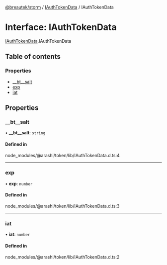[@breautek/storm](../README.md) / [IAuthTokenData](../modules/iauthtokendata.md) / IAuthTokenData

# Interface: IAuthTokenData

[IAuthTokenData](../modules/iauthtokendata.md).IAuthTokenData

## Table of contents

### Properties

- [\_\_bt\_\_salt](iauthtokendata.iauthtokendata-1.md#__bt__salt)
- [exp](iauthtokendata.iauthtokendata-1.md#exp)
- [iat](iauthtokendata.iauthtokendata-1.md#iat)

## Properties

### \_\_bt\_\_salt

• **\_\_bt\_\_salt**: `string`

#### Defined in

node_modules/@arashi/token/lib/IAuthTokenData.d.ts:4

___

### exp

• **exp**: `number`

#### Defined in

node_modules/@arashi/token/lib/IAuthTokenData.d.ts:3

___

### iat

• **iat**: `number`

#### Defined in

node_modules/@arashi/token/lib/IAuthTokenData.d.ts:2
